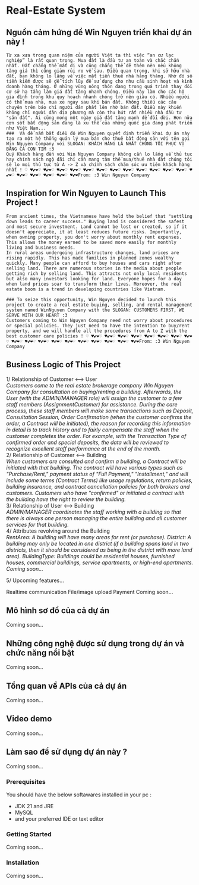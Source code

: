 # Real-Estate System

  ## Nguồn cảm hứng để Win Nguyen triển khai dự án này !
    Từ xa xưa trong quan niệm của người Việt ta thì việc “an cư lạc nghiệp” là rất quan trọng. Mua đất là đầu tư an toàn và chắc chắn nhất. Đất chẳng thể mất đi và cũng chẳng thể đẻ thêm nên nếu không tăng giá thì cũng giảm rủi ro về sau. Điều quan trọng, khi sở hữu nhà đất, bạn không lo lắng về việc mất tiền thuê nhà hàng tháng. Nhờ đó số tiền kiếm được sẽ dễ tích lũy để sử dụng cho nhu cầu sinh hoạt và kinh doanh hàng tháng. Ở những vùng nông thôn đang trong quá trình thay đổi cơ sở hạ tầng làm giá đất tăng nhanh chóng. Điều này làm cho các hộ gia đình trong khu quy hoạch nhanh chóng trở nên giàu có. Nhiều người có thể mua nhà, mua xe ngay sau khi bán đất. Không thiếu các câu chuyên trên báo chí người dân phất lên nhờ bán đất. Điều này khiến không chỉ người dân địa phương mà còn thu hút rất nhiều nhà đầu tư "săn đất". Ai cũng mong một ngày giá đất tăng mạnh để đổi đời. Hơn nữa cơn sốt bất động sản đang là xu thế của những quốc gia đang phát triển như Việt Nam...
    ###  Và để nắm bắt điều đó Win Nguyen quyết định triển khai dự án này tạo ra một hệ thống quản lý mua bán cho thuê bất động sản với tên gọi Win Nguyen Company với SLOGAN: KHÁCH HÀNG LÀ NHẤT CHÚNG TÔI PHỤC VỤ BẰNG CẢ CON TIM :3
    Quý Khách hàng đến với Win Nguyen Company không cần lo lắng về thủ tục hay chính sách ngộ đãi chỉ cần mang tâm thế mua/thuê nhà đất chúng tôi sẽ lo mọi thủ tục từ A -> Z và chính sách chăm sóc ưu tiên khách hàng nhất ! ♡ ♥💕❤♡ ♥💕❤♡ ♥💕❤♡ ♥💕❤♡ ♥💕❤♡ ♥💕❤♡ ♥💕❤♡ ♥💕❤♡ ♥💕❤♡ ♥💕❤♡ ♥💕❤♡ ♥💕❤♡ ♥💕❤♡ ♥💕❤♡ ♥💕❤♡ ♥💕❤♡ ♥💕❤♡ ♥💕❤From: :3 Win Nguyen Company

## Inspiration for Win Nguyen to Launch This Project !
    From ancient times, the Vietnamese have held the belief that "settling down leads to career success." Buying land is considered the safest and most secure investment. Land cannot be lost or created, so if it doesn't appreciate, it at least reduces future risks. Importantly, when owning property, you don't worry about monthly rent expenses. This allows the money earned to be saved more easily for monthly living and business needs.
    In rural areas undergoing infrastructure changes, land prices are rising rapidly. This has made families in planned zones wealthy quickly. Many people can afford to buy houses and cars right after selling land. There are numerous stories in the media about people getting rich by selling land. This attracts not only local residents but also many investors looking for land. Everyone hopes for a day when land prices soar to transform their lives. Moreover, the real estate boom is a trend in developing countries like Vietnam.
    
    ### To seize this opportunity, Win Nguyen decided to launch this project to create a real estate buying, selling, and rental management system named WinNguyen Company with the SLOGAN: CUSTOMERS FIRST, WE SERVE WITH OUR HEART :3
    Customers coming to Win Nguyen Company need not worry about procedures or special policies. They just need to have the intention to buy/rent property, and we will handle all the procedures from A to Z with the best customer care policies ! ♡ ♥💕❤♡ ♥💕❤♡ ♥💕❤♡ ♥💕❤♡ ♥💕❤♡ ♥💕❤♡ ♥💕❤♡ ♥💕❤♡ ♥💕❤♡ ♥💕❤♡ ♥💕❤♡ ♥💕❤♡ ♥💕❤♡ ♥💕❤♡ ♥💕❤♡ ♥💕❤♡ ♥💕❤♡ ♥💕❤From: :3 Win Nguyen Company

## Business Logic of This Project
1/ Relationship of Customer <--> User</br>
<i>Customers come to the real estate brokerage company Win Nguyen Company for consultation on buying/renting a building.
Afterwards, the User (with the ADMIN/MANAGER role) will assign the customer to a few staff members (AssignmentCustomer) for assistance.
During the care process, these staff members will make some transactions such as Deposit, Consultation Session, Order Confirmation (when the customer confirms the order, a Contract will be initiated), the reason for recording this information in detail is to track history and to fairly compensate the staff when the customer completes the order. For example, with the Transaction Type of confirmed order and special deposits, the data will be reviewed to recognize excellent staff performance at the end of the month.</i></br>
2/ Relationship of Customer <--> Building</br>
<i>When customers are consulted and confirm a building, a Contract will be initiated with that building.
The contract will have various types such as "Purchase/Rent," payment status of "Full Payment," "Installment," and will include some terms (Contract Terms) like usage regulations, return policies, building insurance, and contract cancellation policies for both brokers and customers.
Customers who have "confirmed" or initiated a contract with the building have the right to review the building.</i></br>
3/ Relationship of User <--> Building</br>
<i>ADMIN/MANAGER coordinates the staff working with a building so that there is always one person managing the entire building and all customer services for that building.</i></br>
4/ Attributes revolving around the Building</br>
<i>RentArea: A building will have many areas for rent (or purchase).
District: A building may only be located in one district (if a building spans land in two districts, then it should be considered as being in the district with more land area).
BuildingType: Buildings could be residential houses, furnished houses, commercial buildings, service apartments, or high-end apartments.
Coming soon...</i></br>

5/ Upcoming features...</br>

Realtime communication
File/image upload
Payment
Coming soon...</br>

## Mô hình sơ đồ của cả dự án 
Coming soon...

## Những công nghệ được sử dụng trong dự án và chức năng nổi bật
Coming soon...

## Tổng quan về APIs của cả dự án
Coming soon...

## Video demo
Coming soon...

## Làm sao để sử dụng dự án này ?
Coming soon...

### Prerequisites
  You should have the below softawares installed in your pc :
  * JDK 21 and JRE
  * MySQL
  * and your preferred IDE or text editor
### Getting Started
Coming soon...

### Installation
Coming soon...
